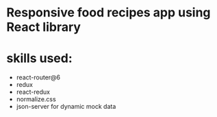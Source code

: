 # Responsive food recipes app using React library

# skills used:
+ react-router@6
+ redux
+ react-redux
+ normalize.css
+ json-server for dynamic mock data

